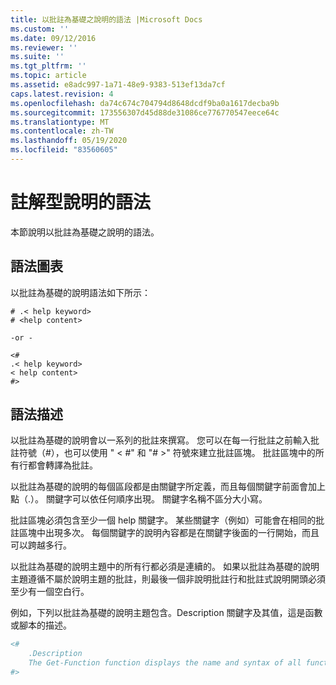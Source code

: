 ```yaml
---
title: 以批註為基礎之說明的語法 |Microsoft Docs
ms.custom: ''
ms.date: 09/12/2016
ms.reviewer: ''
ms.suite: ''
ms.tgt_pltfrm: ''
ms.topic: article
ms.assetid: e8adc997-1a71-48e9-9383-513ef13da7cf
caps.latest.revision: 4
ms.openlocfilehash: da74c674c704794d8648dcdf9ba0a1617decba9b
ms.sourcegitcommit: 173556307d45d88de31086ce776770547eece64c
ms.translationtype: MT
ms.contentlocale: zh-TW
ms.lasthandoff: 05/19/2020
ms.locfileid: "83560605"
---
```

# <a name="syntax-of-comment-based-help"></a>註解型說明的語法

本節說明以批註為基礎之說明的語法。

## <a name="syntax-diagram"></a>語法圖表

 以批註為基礎的說明語法如下所示：

```
# .< help keyword>
# <help content>

-or -

<#
.< help keyword>
< help content>
#>
```

## <a name="syntax-description"></a>語法描述

 以批註為基礎的說明會以一系列的批註來撰寫。 您可以在每一行批註之前輸入批註符號（#），也可以使用 " \< #" 和 "# >" 符號來建立批註區塊。 批註區塊中的所有行都會轉譯為批註。

 以批註為基礎的說明的每個區段都是由關鍵字所定義，而且每個關鍵字前面會加上點（.）。 關鍵字可以依任何順序出現。 關鍵字名稱不區分大小寫。

 批註區塊必須包含至少一個 help 關鍵字。 某些關鍵字（例如）可能會在相同的批註區塊中出現多次。 每個關鍵字的說明內容都是在關鍵字後面的一行開始，而且可以跨越多行。

 以批註為基礎的說明主題中的所有行都必須是連續的。 如果以批註為基礎的說明主題遵循不屬於說明主題的批註，則最後一個非說明批註行和批註式說明開頭必須至少有一個空白行。

 例如，下列以批註為基礎的說明主題包含。Description 關鍵字及其值，這是函數或腳本的描述。

```powershell
<#
    .Description
    The Get-Function function displays the name and syntax of all functions in the session.
#>
```
